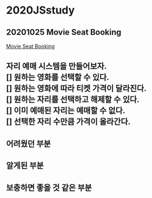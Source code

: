 # 2020JSstudy


## 20201025 Movie Seat Booking  
[Movie Seat Booking](https://github.com/bradtraversy/vanillawebprojects/tree/master/movie-seat-booking)

자리 예매 시스템을 만들어보자.  
[] 원하는 영화를 선택할 수 있다.  
[] 원하는 영화에 따라 티켓 가격이 달라진다.  
[] 원하는 자리를 선택하고 해제할 수 있다.  
[] 이미 예매된 자리는 예매할 수 없다.  
[] 선택한 자리 수만큼 가격이 올라간다.  
---------------------------------------------------------

## 어려웠던 부분

## 알게된 부분

## 보충하면 좋을 것 같은 부분
